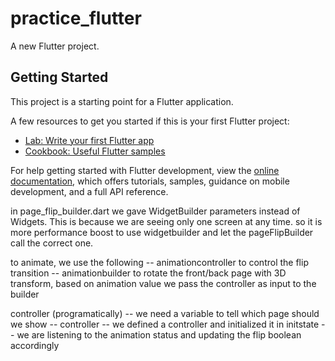 # practice_flutter

A new Flutter project.

## Getting Started

This project is a starting point for a Flutter application.

A few resources to get you started if this is your first Flutter project:

- [Lab: Write your first Flutter app](https://docs.flutter.dev/get-started/codelab)
- [Cookbook: Useful Flutter samples](https://docs.flutter.dev/cookbook)

For help getting started with Flutter development, view the
[online documentation](https://docs.flutter.dev/), which offers tutorials,
samples, guidance on mobile development, and a full API reference.

in page_flip_builder.dart 
we gave WidgetBuilder parameters instead of Widgets. This is because we are seeing only one screen at any time. 
so it is more performance boost to use widgetbuilder and let the pageFlipBuilder call the correct one.

to animate, we use the following
-- animationcontroller to control the flip transition
-- animationbuilder to rotate the front/back page with 3D transform, based on animation value
we pass the controller as input to the builder

controller  (programatically)
-- we need a variable to tell which page should we show
-- controller
-- we defined a controller and initialized it in initstate
-- we are listening to the animation status and updating the flip boolean accordingly

